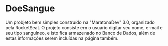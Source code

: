 # DoeSangue

Um probjeto bem simples construído na "MaratonaDev" 3.0, organizado pela RocketSeat.
O projeto consiste em o usuário digitar seu nome, e-mail e seu tipo sanguíneo, e isto fica armazenado no Banco de Dados, além de estas informações serem incluídas na página também.
